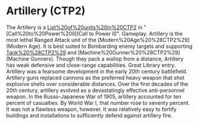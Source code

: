 # Artillery (CTP2)

The Artillery is a [List%20of%20units%20in%20CTP2](unit) in "[Call%20to%20Power%20II](Call to Power II)".
Gameplay.
Artillery is the most lethal Ranged Attack unit of the [Modern%20Age%20%28CTP2%29](Modern Age). It is best suited to Bombarding enemy targets and supporting [Tank%20%28CTP2%29](Tanks) and [Machine%20Gunner%20%28CTP2%29](Machine Gunners). Though they pack a wallop from a distance, Artillery has weak defensive and close-range capabilities.
Great Library entry.
Artillery was a fearsome development in the early 20th century battlefield. Artillery guns replaced cannons as the preferred heavy weapon that shot explosive shells over considerable distances. Over the first decades of the 20th century, artillery evolved as a devastatingly effective anti-personnel weapon. In the Russo-Japanese War of 1905, artillery accounted for ten percent of casualties. By World War I, that number rose to seventy percent. It was not a flawless weapon, however. It was relatively easy to fortify buildings and installations to sufficiently defend against artillery fire.